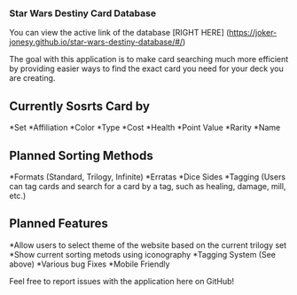 ### Star Wars Destiny Card Database
You can view the active link of the database [RIGHT HERE] (https://joker-jonesy.github.io/star-wars-destiny-database/#/)

The goal with this application is to make card searching much more efficient by providing easier ways to find the exact card you need for your deck you are creating.

## Currently Sosrts Card by
*Set
*Affiliation
*Color
*Type
*Cost
*Health
*Point Value
*Rarity
*Name

## Planned Sorting Methods
*Formats (Standard, Trilogy, Infinite)
*Erratas
*Dice Sides
*Tagging (Users can tag cards and search for a card by a tag, such as healing, damage, mill, etc.)

## Planned Features
*Allow users to select theme of the website based on the current trilogy set
*Show current sorting metods using iconography
*Tagging System (See above)
*Various bug Fixes
*Mobile Friendly


Feel free to report issues with the application here on GitHub!
